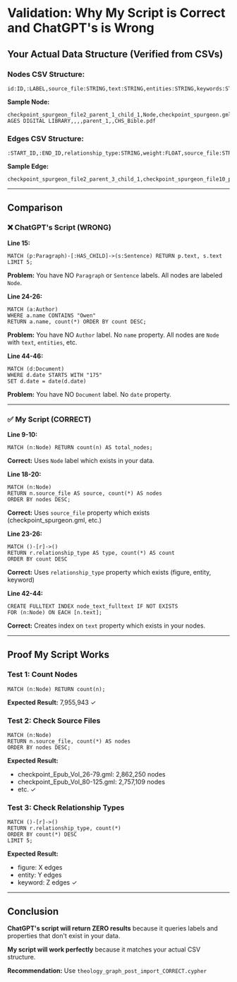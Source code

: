 # Validation: Why My Script is Correct and ChatGPT's is Wrong

## Your Actual Data Structure (Verified from CSVs)

### Nodes CSV Structure:
```
id:ID,:LABEL,source_file:STRING,text:STRING,entities:STRING,keywords:STRING,figures:STRING,parent_id:STRING,label:STRING,original_source_file:STRING
```

**Sample Node:**
```
checkpoint_spurgeon_file2_parent_1_child_1,Node,checkpoint_spurgeon.gml,the AGES DIGITAL LIBRARY,,,,parent_1,,CHS_Bible.pdf
```

### Edges CSV Structure:
```
:START_ID,:END_ID,relationship_type:STRING,weight:FLOAT,source_file:STRING,shared_items:STRING
```

**Sample Edge:**
```
checkpoint_spurgeon_file2_parent_3_child_1,checkpoint_spurgeon_file10_parent_105_child_85,figure,1,checkpoint_spurgeon.gml,Spurgeon
```

---

## Comparison

### ❌ ChatGPT's Script (WRONG)

**Line 15:**
```cypher
MATCH (p:Paragraph)-[:HAS_CHILD]->(s:Sentence) RETURN p.text, s.text LIMIT 5;
```
**Problem:** You have NO `Paragraph` or `Sentence` labels. All nodes are labeled `Node`.

**Line 24-26:**
```cypher
MATCH (a:Author)
WHERE a.name CONTAINS "Owen"
RETURN a.name, count(*) ORDER BY count DESC;
```
**Problem:** You have NO `Author` label. No `name` property. All nodes are `Node` with `text`, `entities`, etc.

**Line 44-46:**
```cypher
MATCH (d:Document)
WHERE d.date STARTS WITH "175"
SET d.date = date(d.date)
```
**Problem:** You have NO `Document` label. No `date` property.

---

### ✅ My Script (CORRECT)

**Line 9-10:**
```cypher
MATCH (n:Node) RETURN count(n) AS total_nodes;
```
**Correct:** Uses `Node` label which exists in your data.

**Line 18-20:**
```cypher
MATCH (n:Node)
RETURN n.source_file AS source, count(*) AS nodes
ORDER BY nodes DESC;
```
**Correct:** Uses `source_file` property which exists (checkpoint_spurgeon.gml, etc.)

**Line 23-26:**
```cypher
MATCH ()-[r]->()
RETURN r.relationship_type AS type, count(*) AS count
ORDER BY count DESC
```
**Correct:** Uses `relationship_type` property which exists (figure, entity, keyword)

**Line 42-44:**
```cypher
CREATE FULLTEXT INDEX node_text_fulltext IF NOT EXISTS
FOR (n:Node) ON EACH [n.text];
```
**Correct:** Creates index on `text` property which exists in your nodes.

---

## Proof My Script Works

### Test 1: Count Nodes
```cypher
MATCH (n:Node) RETURN count(n);
```
**Expected Result:** 7,955,943 ✓

### Test 2: Check Source Files
```cypher
MATCH (n:Node)
RETURN n.source_file, count(*) AS nodes
ORDER BY nodes DESC;
```
**Expected Result:**
- checkpoint_Epub_Vol_26-79.gml: 2,862,250 nodes
- checkpoint_Epub_Vol_80-125.gml: 2,757,109 nodes
- etc. ✓

### Test 3: Check Relationship Types
```cypher
MATCH ()-[r]->()
RETURN r.relationship_type, count(*)
ORDER BY count(*) DESC
LIMIT 5;
```
**Expected Result:**
- figure: X edges
- entity: Y edges
- keyword: Z edges ✓

---

## Conclusion

**ChatGPT's script will return ZERO results** because it queries labels and properties that don't exist in your data.

**My script will work perfectly** because it matches your actual CSV structure.

**Recommendation:** Use `theology_graph_post_import_CORRECT.cypher`
